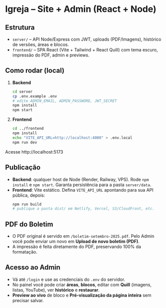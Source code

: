
# Igreja – Site + Admin (React + Node)

## Estrutura
- `server/` – API Node/Express com JWT, uploads (PDF/Imagens), histórico de versões, áreas e blocos.
- `frontend/` – SPA React (Vite + Tailwind + React Quill) com tema escuro, impressão do PDF, admin e previews.

## Como rodar (local)
1. **Backend**
   ```bash
   cd server
   cp .env.example .env
   # edite ADMIN_EMAIL, ADMIN_PASSWORD, JWT_SECRET
   npm install
   npm start
   ```

2. **Frontend**
   ```bash
   cd ../frontend
   npm install
   echo "VITE_API_URL=http://localhost:4000" > .env.local
   npm run dev
   ```

Acesse http://localhost:5173

## Publicação
- **Backend**: qualquer host de Node (Render, Railway, VPS). Rode `npm install` e `npm start`. Garanta persistência para a pasta `server/data`.
- **Frontend**: Vite estático. Defina `VITE_API_URL` apontando para sua API pública, depois:
  ```bash
  npm run build
  # publique a pasta dist/ em Netlify, Vercel, S3/CloudFront, etc.
  ```

## PDF do Boletim
- O PDF original é servido em `/boletim-setembro-2025.pdf`. Pelo Admin você pode enviar um novo em **Upload de novo boletim (PDF)**.
- A impressão é feita diretamente do PDF, preservando 100% da formatação.

## Acesso ao Admin
- Vá até `/login` e use as credenciais do `.env` do servidor.
- No painel você pode criar **áreas**, **blocos**, editar com **Quill** (imagens, listas, YouTube), ver **histórico** e **restaurar**.
- **Preview ao vivo** de bloco e **Pré-visualização da página inteira** sem precisar salvar.
